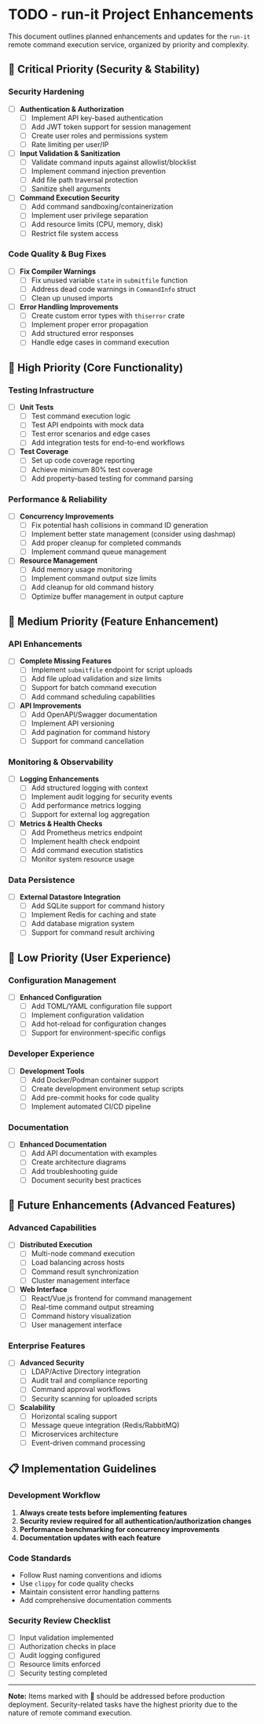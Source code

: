 # TODO - run-it Project Enhancements

This document outlines planned enhancements and updates for the `run-it` remote command execution service, organized by priority and complexity.

## 🚨 Critical Priority (Security & Stability)

### Security Hardening
- [ ] **Authentication & Authorization**
  - [ ] Implement API key-based authentication
  - [ ] Add JWT token support for session management
  - [ ] Create user roles and permissions system
  - [ ] Rate limiting per user/IP

- [ ] **Input Validation & Sanitization**
  - [ ] Validate command inputs against allowlist/blocklist
  - [ ] Implement command injection prevention
  - [ ] Add file path traversal protection
  - [ ] Sanitize shell arguments

- [ ] **Command Execution Security**
  - [ ] Add command sandboxing/containerization
  - [ ] Implement user privilege separation
  - [ ] Add resource limits (CPU, memory, disk)
  - [ ] Restrict file system access

### Code Quality & Bug Fixes
- [ ] **Fix Compiler Warnings**
  - [ ] Fix unused variable `state` in `submitfile` function
  - [ ] Address dead code warnings in `CommandInfo` struct
  - [ ] Clean up unused imports

- [ ] **Error Handling Improvements**
  - [ ] Create custom error types with `thiserror` crate
  - [ ] Implement proper error propagation
  - [ ] Add structured error responses
  - [ ] Handle edge cases in command execution

## 🔧 High Priority (Core Functionality)

### Testing Infrastructure
- [ ] **Unit Tests**
  - [ ] Test command execution logic
  - [ ] Test API endpoints with mock data
  - [ ] Test error scenarios and edge cases
  - [ ] Add integration tests for end-to-end workflows

- [ ] **Test Coverage**
  - [ ] Set up code coverage reporting
  - [ ] Achieve minimum 80% test coverage
  - [ ] Add property-based testing for command parsing

### Performance & Reliability
- [ ] **Concurrency Improvements**
  - [ ] Fix potential hash collisions in command ID generation
  - [ ] Implement better state management (consider using dashmap)
  - [ ] Add proper cleanup for completed commands
  - [ ] Implement command queue management

- [ ] **Resource Management**
  - [ ] Add memory usage monitoring
  - [ ] Implement command output size limits
  - [ ] Add cleanup for old command history
  - [ ] Optimize buffer management in output capture

## 🚀 Medium Priority (Feature Enhancement)

### API Enhancements
- [ ] **Complete Missing Features**
  - [ ] Implement `submitfile` endpoint for script uploads
  - [ ] Add file upload validation and size limits
  - [ ] Support for batch command execution
  - [ ] Add command scheduling capabilities

- [ ] **API Improvements**
  - [ ] Add OpenAPI/Swagger documentation
  - [ ] Implement API versioning
  - [ ] Add pagination for command history
  - [ ] Support for command cancellation

### Monitoring & Observability
- [ ] **Logging Enhancements**
  - [ ] Add structured logging with context
  - [ ] Implement audit logging for security events
  - [ ] Add performance metrics logging
  - [ ] Support for external log aggregation

- [ ] **Metrics & Health Checks**
  - [ ] Add Prometheus metrics endpoint
  - [ ] Implement health check endpoint
  - [ ] Add command execution statistics
  - [ ] Monitor system resource usage

### Data Persistence
- [ ] **External Datastore Integration**
  - [ ] Add SQLite support for command history
  - [ ] Implement Redis for caching and state
  - [ ] Add database migration system
  - [ ] Support for command result archiving

## 🎨 Low Priority (User Experience)

### Configuration Management
- [ ] **Enhanced Configuration**
  - [ ] Add TOML/YAML configuration file support
  - [ ] Implement configuration validation
  - [ ] Add hot-reload for configuration changes
  - [ ] Support for environment-specific configs

### Developer Experience
- [ ] **Development Tools**
  - [ ] Add Docker/Podman container support
  - [ ] Create development environment setup scripts
  - [ ] Add pre-commit hooks for code quality
  - [ ] Implement automated CI/CD pipeline

### Documentation
- [ ] **Enhanced Documentation**
  - [ ] Add API documentation with examples
  - [ ] Create architecture diagrams
  - [ ] Add troubleshooting guide
  - [ ] Document security best practices

## 🔮 Future Enhancements (Advanced Features)

### Advanced Capabilities
- [ ] **Distributed Execution**
  - [ ] Multi-node command execution
  - [ ] Load balancing across hosts
  - [ ] Command result synchronization
  - [ ] Cluster management interface

- [ ] **Web Interface**
  - [ ] React/Vue.js frontend for command management
  - [ ] Real-time command output streaming
  - [ ] Command history visualization
  - [ ] User management interface

### Enterprise Features
- [ ] **Advanced Security**
  - [ ] LDAP/Active Directory integration
  - [ ] Audit trail and compliance reporting
  - [ ] Command approval workflows
  - [ ] Security scanning for uploaded scripts

- [ ] **Scalability**
  - [ ] Horizontal scaling support
  - [ ] Message queue integration (Redis/RabbitMQ)
  - [ ] Microservices architecture
  - [ ] Event-driven command processing

## 📋 Implementation Guidelines

### Development Workflow
1. **Always create tests before implementing features**
2. **Security review required for all authentication/authorization changes**
3. **Performance benchmarking for concurrency improvements**
4. **Documentation updates with each feature**

### Code Standards
- Follow Rust naming conventions and idioms
- Use `clippy` for code quality checks
- Maintain consistent error handling patterns
- Add comprehensive documentation comments

### Security Review Checklist
- [ ] Input validation implemented
- [ ] Authorization checks in place
- [ ] Audit logging configured
- [ ] Resource limits enforced
- [ ] Security testing completed

---

**Note:** Items marked with 🚨 should be addressed before production deployment. Security-related tasks have the highest priority due to the nature of remote command execution.
